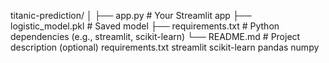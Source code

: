 titanic-prediction/
│
├── app.py  # Your Streamlit app
├── logistic_model.pkl  # Saved model
├── requirements.txt  # Python dependencies (e.g., streamlit, scikit-learn)
└── README.md  # Project description (optional)
requirements.txt
streamlit
scikit-learn
pandas
numpy
